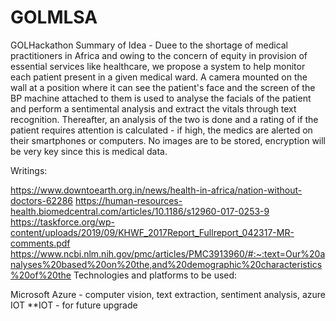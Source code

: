 # GOLMLSA

GOLHackathon
Summary of Idea - Duee to the shortage of medical practitioners in Africa and owing to the concern of equity in provision of essential services like healthcare, we propose a system to help monitor each patient present in a given medical ward. A camera mounted on the wall at a position where it can see the patient's face and the screen of the BP machine attached to them is used to analyse the facials of the patient and perform a sentimental analysis and extract the vitals through text recognition. Thereafter, an analysis of the two is done and a rating of if the patient requires attention is calculated - if high, the medics are alerted on their smartphones or computers. No images are to be stored, encryption will be very key since this is medical data.

Writings:

https://www.downtoearth.org.in/news/health-in-africa/nation-without-doctors-62286
https://human-resources-health.biomedcentral.com/articles/10.1186/s12960-017-0253-9
https://taskforce.org/wp-content/uploads/2019/09/KHWF_2017Report_Fullreport_042317-MR-comments.pdf
https://www.ncbi.nlm.nih.gov/pmc/articles/PMC3913960/#:~:text=Our%20analyses%20based%20on%20the,and%20demographic%20characteristics%20of%20the
Technologies and platforms to be used:

Microsoft Azure - computer vision, text extraction, sentiment analysis, azure IOT
**IOT - for future upgrade
